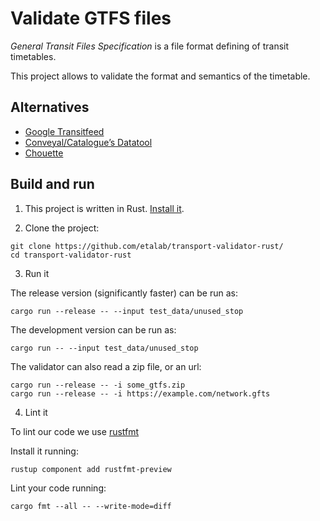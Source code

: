 # Validate GTFS files

_General Transit Files Specification_ is a file format defining of transit timetables.

This project allows to validate the format and semantics of the timetable.

## Alternatives

* [Google Transitfeed](https://github.com/google/transitfeed)
* [Conveyal/Catalogue’s Datatool](https://github.com/catalogueglobal/datatools-server/)
* [Chouette](https://github.com/afimb/chouette)

## Build and run

1. This project is written in Rust. [Install it](https://rustup.rs/).

2. Clone the project:

```
git clone https://github.com/etalab/transport-validator-rust/
cd transport-validator-rust
```

3. Run it

The release version (significantly faster) can be run as:

`cargo run --release -- --input test_data/unused_stop`

The development version can be run as:

`cargo run -- --input test_data/unused_stop`

The validator can also read a zip file, or an url:

```
cargo run --release -- -i some_gtfs.zip
cargo run --release -- -i https://example.com/network.gfts
```

4. Lint it

To lint our code we use [rustfmt](https://github.com/rust-lang-nursery/rustfmt)

Install it running:

```
rustup component add rustfmt-preview
```

Lint your code running:

```
cargo fmt --all -- --write-mode=diff
```
